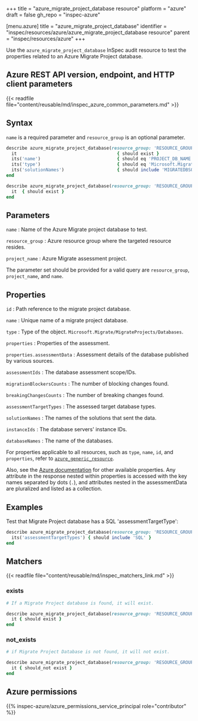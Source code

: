+++
title = "azure_migrate_project_database resource"
platform = "azure"
draft = false
gh_repo = "inspec-azure"

[menu.azure]
title = "azure_migrate_project_database"
identifier = "inspec/resources/azure/azure_migrate_project_database resource"
parent = "inspec/resources/azure"
+++

Use the `azure_migrate_project_database` InSpec audit resource to test the properties related to an Azure Migrate Project database.

## Azure REST API version, endpoint, and HTTP client parameters

{{< readfile file="content/reusable/md/inspec_azure_common_parameters.md" >}}

## Syntax

`name` is a required parameter and `resource_group` is an optional parameter.

```ruby
describe azure_migrate_project_database(resource_group: 'RESOURCE_GROUP', project_name: 'PROJECT_NAME', name: 'PROJECT_DB_NAME') do
  it                                      { should exist }
  its('name')                             { should eq 'PROJECT_DB_NAME' }
  its('type')                             { should eq 'Microsoft.Migrate/MigrateProjects/Databases' }
  its('solutionNames')                    { should include 'MIGRATEDBSOLUTION' }
end
```

```ruby
describe azure_migrate_project_database(resource_group: 'RESOURCE_GROUP', project_name: 'PROJECT_NAME', name: 'PROJECT_DB_NAME') do
  it  { should exist }
end
```

## Parameters

`name`
: Name of the Azure Migrate project database to test.

`resource_group`
: Azure resource group where the targeted resource resides.

`project_name`
: Azure Migrate assessment project.

The parameter set should be provided for a valid query are `resource_group`, `project_name`, and `name`.

## Properties

`id`
: Path reference to the migrate project database.

`name`
: Unique name of a migrate project database.

`type`
: Type of the object. `Microsoft.Migrate/MigrateProjects/Databases`.

`properties`
: Properties of the assessment.

`properties.assessmentData`
: Assessment details of the database published by various sources.

`assessmentIds`
: The database assessment scope/IDs.

`migrationBlockersCounts`
: The number of blocking changes found.

`breakingChangesCounts`
: The number of breaking changes found.

`assessmentTargetTypes`
: The assessed target database types.

`solutionNames`
: The names of the solutions that sent the data.

`instanceIds`
: The database servers' instance IDs.

`databaseNames`
: The name of the databases.

For properties applicable to all resources, such as `type`, `name`, `id`, and `properties`, refer to [`azure_generic_resource`](azure_generic_resource#properties).

Also, see the [Azure documentation](https://docs.microsoft.com/en-us/rest/api/migrate/projects/databases/get-database) for other available properties. Any attribute in the response nested within properties is accessed with the key names separated by dots (`.`), and attributes nested in the assessmentData are pluralized and listed as a collection.

## Examples

Test that Migrate Project database has a SQL 'assessmentTargetType':

```ruby
describe azure_migrate_project_database(resource_group: 'RESOURCE_GROUP', project_name: 'PROJECT_NAME', name: 'PROJECT_DB_NAME') do
  its('assessmentTargetTypes') { should include 'SQL' }
end
```

## Matchers

{{< readfile file="content/reusable/md/inspec_matchers_link.md" >}}

### exists

```ruby
# If a Migrate Project database is found, it will exist.

describe azure_migrate_project_database(resource_group: 'RESOURCE_GROUP', project_name: 'PROJECT_NAME', name: 'PROJECT_DB_NAME') do
  it { should exist }
end
```

### not_exists

```ruby
# if Migrate Project Database is not found, it will not exist.

describe azure_migrate_project_database(resource_group: 'RESOURCE_GROUP', project_name: 'PROJECT_NAME', name: 'PROJECT_DB_NAME') do
  it { should_not exist }
end
```

## Azure permissions

{{% inspec-azure/azure_permissions_service_principal role="contributor" %}}
